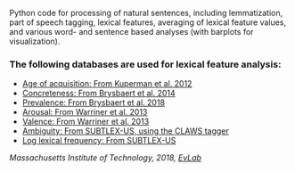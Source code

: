 Python code for processing of natural sentences, including lemmatization, part of speech tagging, lexical features, averaging of lexical feature values, and various word- and sentence based analyses (with barplots for visualization).

### The following databases are used for lexical feature analysis:

- [Age of acquisition: From Kuperman et al. 2012](http://crr.ugent.be/archives/806)
- [Concreteness: From Brysbaert et al. 2014](http://crr.ugent.be/archives/1330)
- [Prevalence: From Brysbaert et al. 2018](https://www.ncbi.nlm.nih.gov/pubmed/29967979)
- [Arousal: From Warriner et al. 2013](http://crr.ugent.be/archives/1003)
- [Valence: From Warriner et al. 2013](http://crr.ugent.be/archives/1003)
- [Ambiguity: From SUBTLEX-US, using the CLAWS tagger](https://www.ugent.be/pp/experimentele-psychologie/en/research/documents/subtlexus)
- [Log lexical frequency: From SUBTLEX-US](https://www.ugent.be/pp/experimentele-psychologie/en/research/documents/subtlexus)


*Massachusetts Institute of Technology, 2018, [EvLab](http://evlab.mit.edu/)*
